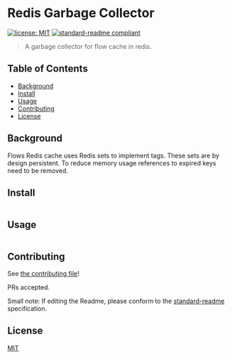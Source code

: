 # Redis Garbage Collector

[![license: MIT](https://img.shields.io/badge/License-MIT-yellow.svg)](https://opensource.org/licenses/MIT)
[![standard-readme compliant](https://img.shields.io/badge/readme%20style-standard-brightgreen.svg?style=flat-square)](https://github.com/RichardLitt/standard-readme)

>A garbage collector for flow cache in redis.

## Table of Contents

- [Background](#background)
- [Install](#install)
- [Usage](#usage)
- [Contributing](#contributing)
- [License](#license)

## Background

Flows Redis cache uses Redis sets to implement tags. These sets are by design persistent. To reduce memory usage references to expired keys need to be removed.

## Install

```
```

## Usage

```
```

## Contributing

See [the contributing file](CONTRIBUTING.md)!

PRs accepted.

Small note: If editing the Readme, please conform to the [standard-readme](https://github.com/RichardLitt/standard-readme) specification.

## License

[MIT](LICENSE)
